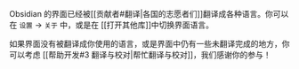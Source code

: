Obsidian 的界面已经被[[贡献者#翻译|各国的志愿者们]]翻译成各种语言。你可以在 `设置` -> `关于` 中，或是在 [[打开其他库]]中切换界面语言。

如果界面没有被翻译成你使用的语言，或是界面中仍有一些未翻译完成的地方，你可以考虑 [[帮助开发#3 翻译与校对|帮忙翻译与校对]]，我们感谢你的参与！